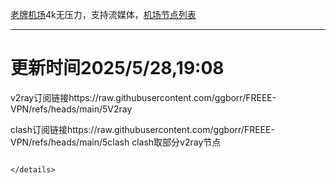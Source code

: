 
[老牌机场](https://www.linghunyun.com/#/register?code=KBcl8cHj)4k无压力，支持流媒体，[机场节点列表](https://github.com/ggborr/FREEE-VPN/blob/main/%E8%8A%82%E7%82%B9%E5%88%97%E8%A1%A8.pdf)
****

# 更新时间2025/5/28,19:08
v2ray订阅链接https://raw.githubusercontent.com/ggborr/FREEE-VPN/refs/heads/main/5V2ray

clash订阅链接https://raw.githubusercontent.com/ggborr/FREEE-VPN/refs/heads/main/5clash
clash取部分v2ray节点
 

 
```
 
</details>

 
